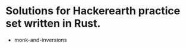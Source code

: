 # Solutions for Hackerearth practice set written in Rust.

<!-- [ monk-and-inversions ] ( https://github.com/sibu-github/hackerearth-solution/tree/master/monk-and-inversions ) -->

- monk-and-inversions
